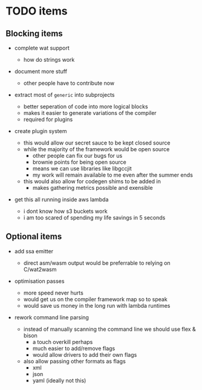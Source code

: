 # TODO items

## Blocking items

* complete wat support
  * how do strings work

* document more stuff
  * other people have to contribute now

* extract most of `generic` into subprojects
  * better seperation of code into more logical blocks
  * makes it easier to generate variations of the compiler
  * required for plugins

* create plugin system
  * this would allow our secret sauce to be kept closed source
  * while the majority of the framework would be open source
    * other people can fix our bugs for us
    * brownie points for being open source
    * means we can use libraries like libgccjit
    * my work will remain available to me even after the summer ends
  * this would also allow for codegen shims to be added in
    * makes gathering metrics possible and exensible

* get this all running inside aws lambda
  * i dont know how s3 buckets work
  * i am too scared of spending my life savings in 5 seconds

## Optional items

* add ssa emitter
  * direct asm/wasm output would be preferrable to relying on C/wat2wasm

* optimisation passes
  * more speed never hurts
  * would get us on the compiler framework map so to speak
  * would save us money in the long run with lambda runtimes

* rework command line parsing
  * instead of manually scanning the command line we should use flex & bison
    * a touch overkill perhaps
    * much easier to add/remove flags
    * would allow drivers to add their own flags
  * also allow passing other formats as flags
    * xml
    * json
    * yaml (ideally not this)
